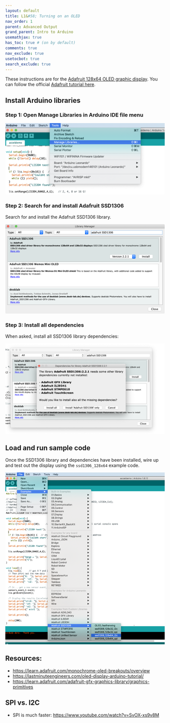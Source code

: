 ```yaml
---
layout: default
title: L1&#58; Turning on an OLED
nav_order: 1
parent: Advanced Output
grand_parent: Intro to Arduino
usemathjax: true
has_toc: true # (on by default)
comments: true
nav_exclude: true
usetocbot: true
search_exclude: true
---
```


<!-- consider adding parent "Advanced Arduino" or Advanced I/O -->

These instructions are for the [Adafruit 128x64 OLED graphic display](https://www.adafruit.com/product/938). You can follow the official [Adafruit tutorial here](https://learn.adafruit.com/monochrome-oled-breakouts/arduino-library-and-examples).

## Install Arduino libraries

### Step 1: Open Manage Libraries in Arduino IDE file menu

![Screenshot of selecting Tools->Manage Libraries... from Arduino IDE file menu](assets/images/ArduinoIDE_InstallLibraries.png)

### Step 2: Search for and install Adafruit SSD1306

Search for and install the Adafruit SSD1306 library.

![Screenshot searching for Adafruit SSD1306 library in Arduino IDE Library Manager](assets/images/ArduinoIDE_InstallSSD1306Library.png)

### Step 3: Install all dependencies
When asked, install all SSD1306 library dependencies:

![](assets/images/ArduinoIDE_InstallAllSSD1306Dependencies.png)

## Load and run sample code

Once the SSD1306 library and dependencies have been installed, wire up and test out the display using the `ssd1306_128x64` example code.

![Screenshot of using Arduino IDE file menu to load the SSD1306 sample code](assets/images/ArduinoIDE_LoadingSSD1306SampleCode.png)

## Resources:
- https://learn.adafruit.com/monochrome-oled-breakouts/overview
- https://lastminuteengineers.com/oled-display-arduino-tutorial/
- https://learn.adafruit.com/adafruit-gfx-graphics-library/graphics-primitives

## SPI vs. I2C
- SPI is much faster: https://www.youtube.com/watch?v=SvOX-xs9v8M 